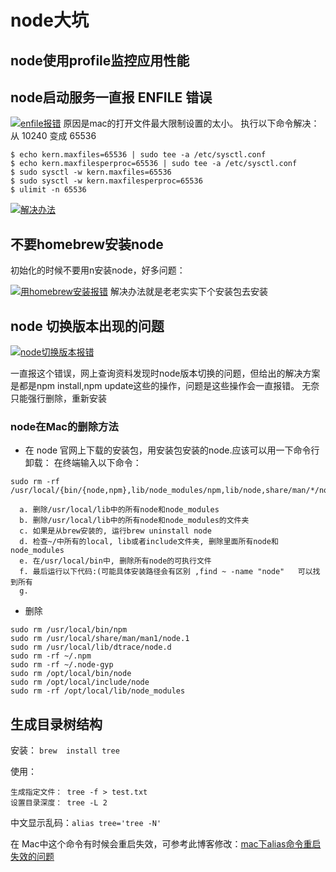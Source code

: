 # node大坑

## node使用profile监控应用性能


## node启动服务一直报 ENFILE 错误
[![enfile报错](https://t1.picb.cc/uploads/2017/12/04/prBau.png)](https://www.picb.cc/image/prXma)
原因是mac的打开文件最大限制设置的太小。
执行以下命令解决：
从 10240 变成 65536

``` 
$ echo kern.maxfiles=65536 | sudo tee -a /etc/sysctl.conf
$ echo kern.maxfilesperproc=65536 | sudo tee -a /etc/sysctl.conf
$ sudo sysctl -w kern.maxfiles=65536
$ sudo sysctl -w kern.maxfilesperproc=65536
$ ulimit -n 65536 
```
[![解决办法](https://t1.picb.cc/uploads/2017/12/04/prFDD.png)](https://www.picb.cc/image/prBau)

## 不要homebrew安装node
初始化的时候不要用n安装node，好多问题：


[![用homebrew安装报错](https://t1.picb.cc/uploads/2017/12/04/prx7i.png)](https://www.picb.cc/image/prRnv)
解决办法就是老老实实下个安装包去安装

## node 切换版本出现的问题

[![node切换版本报错](https://t1.picb.cc/uploads/2017/12/04/prRnv.jpg)](https://www.picb.cc/image/prFDD)

一直报这个错误，网上查询资料发现时node版本切换的问题，但给出的解决方案是都是npm install,npm update这些的操作，问题是这些操作会一直报错。
无奈只能强行删除，重新安装

### node在Mac的删除方法
* 在 node 官网上下载的安装包，用安装包安装的node.应该可以用一下命令行卸载：
在终端输入以下命令：

```
sudo rm -rf /usr/local/{bin/{node,npm},lib/node_modules/npm,lib/node,share/man/*/node.*}
```
      a. 删除/usr/local/lib中的所有node和node_modules
      b. 删除/usr/local/lib中的所有node和node_modules的文件夹
      c. 如果是从brew安装的, 运行brew uninstall node
      d. 检查~/中所有的local, lib或者include文件夹, 删除里面所有node和node_modules
      e. 在/usr/local/bin中, 删除所有node的可执行文件
      f. 最后运行以下代码:(可能具体安装路径会有区别 ,find ~ -name "node"   可以找到所有
      g. 

* 删除

```
sudo rm /usr/local/bin/npm
sudo rm /usr/local/share/man/man1/node.1
sudo rm /usr/local/lib/dtrace/node.d
sudo rm -rf ~/.npm
sudo rm -rf ~/.node-gyp
sudo rm /opt/local/bin/node
sudo rm /opt/local/include/node
sudo rm -rf /opt/local/lib/node_modules
```
  
## 生成目录树结构

安装： `brew  install tree`

使用：

```
生成指定文件：	tree -f > test.txt
设置目录深度：	tree -L 2
```

中文显示乱码：`alias tree='tree -N'`

在 Mac中这个命令有时候会重启失效，可参考此博客修改：[mac下alias命令重启失效的问题](http://blog.csdn.net/lisongjia123/article/details/77962144)
